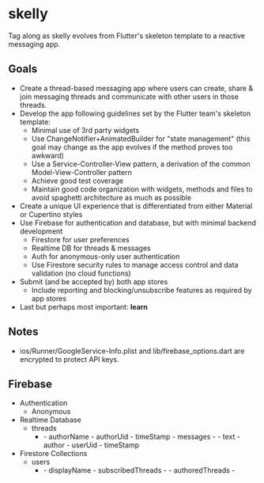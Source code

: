 # skelly

Tag along as skelly evolves from Flutter's skeleton template to a reactive messaging app.

## Goals
  - Create a thread-based messaging app where users can create, share & join messaging threads and communicate with other users in those threads.
  - Develop the app following guidelines set by the Flutter team's skeleton template:
    - Minimal use of 3rd party widgets
    - Use ChangeNotifier+AnimatedBuilder for "state management" (this goal may change as the app evolves if the method proves too awkward)
    - Use a Service-Controller-View pattern, a derivation of the common Model-View-Controller pattern
    - Achieve good test coverage
    - Maintain good code organization with widgets, methods and files to avoid spaghetti architecture as much as possible
  - Create a unique UI experience that is differentiated from either Material or Cupertino styles
  - Use Firebase for authentication and database, but with minimal backend development
    - Firestore for user preferences
    - Realtime DB for threads & messages
    - Auth for anonymous-only user authentication
    - Use Firestore security rules to manage access control and data validation (no cloud functions)
  - Submit (and be accepted by) both app stores
    - Include reporting and blocking/unsubscribe features as required by app stores
  - Last but perhaps most important: **learn**

## Notes
  - ios/Runner/GoogleService-Info.plist and lib/firebase_options.dart are encrypted to protect API keys.

## Firebase
  - Authentication
    - Anonymous
  - Realtime Database
    - threads
      - <threadUid>
        - authorName
        - authorUid
        - timeStamp
        - messages
          - <messageUid>
            - text
            - author
            - userUid
            - timeStamp
  - Firestore Collections
    - users
      - <userUid>
        - displayName
        - subscribedThreads
          - <threadUid>
        - authoredThreads
          - <threadUid>
